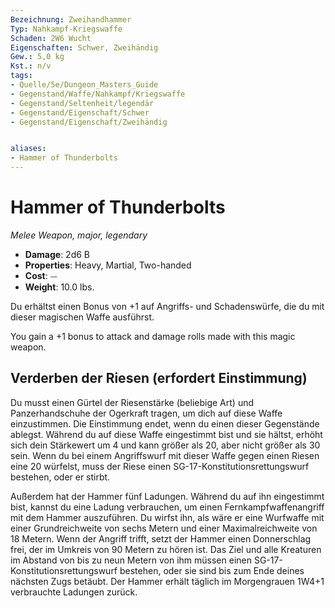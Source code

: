 ```yaml
---
Bezeichnung: Zweihandhammer
Typ: Nahkampf-Kriegswaffe
Schaden: 2W6 Wucht
Eigenschaften: Schwer, Zweihändig
Gew.: 5,0 kg
Kst.: n/v
tags:
- Quelle/5e/Dungeon_Masters_Guide
- Gegenstand/Waffe/Nahkampf/Kriegswaffe
- Gegenstand/Seltenheit/legendär
- Gegenstand/Eigenschaft/Schwer
- Gegenstand/Eigenschaft/Zweihändig


aliases:
- Hammer of Thunderbolts
---
```

# Hammer of Thunderbolts
*Melee Weapon, major, legendary*  

- **Damage**: 2d6 B
- **Properties**: Heavy, Martial, Two-handed
- **Cost**: ⏤
- **Weight**: 10.0 lbs.

Du erhältst einen Bonus von +1 auf Angriffs- und Schadenswürfe, die du mit dieser magischen Waffe ausführst.

You gain a +1 bonus to attack and damage rolls made with this magic weapon.

## Verderben der Riesen (erfordert Einstimmung)
 Du musst einen Gürtel der Riesenstärke (beliebige Art) und Panzerhandschuhe der Ogerkraft tragen, um dich auf diese Waffe einzustimmen. Die Einstimmung endet, wenn du einen dieser Gegenstände ablegst. Während du auf diese Waffe eingestimmt bist und sie hältst, erhöht sich dein Stärkewert um 4 und kann größer als 20, aber nicht größer als 30 sein. Wenn du bei einem Angriffswurf mit dieser Waffe gegen einen Riesen eine 20 würfelst, muss der Riese einen SG-17-Konstitutionsrettungswurf bestehen, oder er stirbt.

Außerdem hat der Hammer fünf Ladungen. Während du auf ihn eingestimmt bist, kannst du eine Ladung verbrauchen, um einen Fernkampfwaffenangriff mit dem Hammer auszuführen. Du wirfst ihn, als wäre er eine Wurfwaffe mit einer Grundreichweite von sechs Metern und einer Maximalreichweite von 18 Metern. Wenn der Angriff trifft, setzt der Hammer einen Donnerschlag frei, der im Umkreis von 90 Metern zu hören ist. Das Ziel und alle Kreaturen im Abstand von bis zu neun Metern von ihm müssen einen SG-17-Konstitutionsrettungswurf bestehen, oder sie sind bis zum Ende deines nächsten Zugs betäubt. Der Hammer erhält täglich im Morgengrauen 1W4+1 verbrauchte Ladungen zurück.